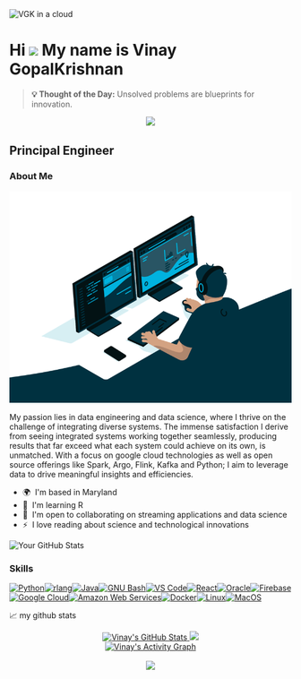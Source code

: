 <img width="1024" height="1024" alt="VGK in a cloud" src="https://github.com/user-attachments/assets/805dac02-c72e-434b-bbae-51af94c76a79" />


Hi ![](https://user-images.githubusercontent.com/18350557/176309783-0785949b-9127-417c-8b55-ab5a4333674e.gif) My name is Vinay GopalKrishnan
=============================================================================================================================================

<!-- GEMINI_QUOTE_START -->
> **💡 Thought of the Day:** Unsolved problems are blueprints for innovation.

<!-- GEMINI_QUOTE_END -->

<div align="center">
  <img src="https://github.com/vinaygopalkrishnan/vinaygopalkrishnan/blob/main/FACT.md" />
</div>

Principal Engineer
------------------
### About Me

![Coding GIF](https://github.com/vinaygopalkrishnan/vinaygopalkrishnan/blob/main/code.gif)

My passion lies in data engineering and data science, where I thrive on the challenge of integrating diverse systems. The immense satisfaction I derive from seeing integrated systems working together seamlessly, producing results that far exceed what each system could achieve on its own, is unmatched. With a focus on google cloud technologies as well as open source offerings like Spark, Argo, Flink, Kafka and Python; I aim to leverage data to drive meaningful insights and efficiencies.

*   🌍  I'm based in Maryland
*   🧠  I'm learning R
*   🤝  I'm open to collaborating on streaming applications and data science
*   ⚡  I love reading about science and technological innovations

![Your GitHub Stats](https://github-readme-stats.vercel.app/api?username=vinaygopalkrishnan&show_icons=true&theme=radical)

### Skills
<p align="left">
<a href="https://www.python.org/" target="_blank" rel="noreferrer"><img src="https://raw.githubusercontent.com/danielcranney/readme-generator/main/public/icons/skills/python-colored.svg" width="36" height="36" alt="Python" /></a><a href="https://www.r-project.org/" target="_blank" rel="noreferrer"><img src="https://raw.githubusercontent.com/danielcranney/readme-generator/main/public/icons/skills/rlang-colored.svg" width="36" height="36" alt="rlang" /></a><a href="https://www.oracle.com/java/" target="_blank" rel="noreferrer"><img src="https://raw.githubusercontent.com/danielcranney/readme-generator/main/public/icons/skills/java-colored.svg" width="36" height="36" alt="Java" /></a><a href="https://www.gnu.org/software/bash/" target="_blank" rel="noreferrer"><img src="https://raw.githubusercontent.com/danielcranney/readme-generator/main/public/icons/skills/gnubash.svg" width="36" height="36" alt="GNU Bash" /></a><a href="https://code.visualstudio.com/" target="_blank" rel="noreferrer"><img src="https://raw.githubusercontent.com/danielcranney/readme-generator/main/public/icons/skills/visualstudiocode.svg" width="36" height="36" alt="VS Code" /></a><a href="https://reactjs.org/" target="_blank" rel="noreferrer"><img src="https://raw.githubusercontent.com/danielcranney/readme-generator/main/public/icons/skills/react-colored.svg" width="36" height="36" alt="React" /></a><a href="https://www.oracle.com/uk/index.html" target="_blank" rel="noreferrer"><img src="https://raw.githubusercontent.com/danielcranney/readme-generator/main/public/icons/skills/oracle-colored.svg" width="36" height="36" alt="Oracle" /></a><a href="https://firebase.google.com/" target="_blank" rel="noreferrer"><img src="https://raw.githubusercontent.com/danielcranney/readme-generator/main/public/icons/skills/firebase-colored.svg" width="36" height="36" alt="Firebase" /></a><a href="https://cloud.google.com/" target="_blank" rel="noreferrer"><img src="https://raw.githubusercontent.com/danielcranney/readme-generator/main/public/icons/skills/googlecloud-colored.svg" width="36" height="36" alt="Google Cloud" /></a><a href="https://aws.amazon.com" target="_blank" rel="noreferrer"><img src="https://raw.githubusercontent.com/danielcranney/readme-generator/main/public/icons/skills/aws-colored.svg" width="36" height="36" alt="Amazon Web Services" /></a><a href="https://www.docker.com/" target="_blank" rel="noreferrer"><img src="https://raw.githubusercontent.com/danielcranney/readme-generator/main/public/icons/skills/docker-colored.svg" width="36" height="36" alt="Docker" /></a><a href="https://www.linux.org" target="_blank" rel="noreferrer"><img src="https://raw.githubusercontent.com/danielcranney/readme-generator/main/public/icons/skills/linux-colored.svg" width="36" height="36" alt="Linux" /></a><a href="https://apple.com" target="_blank" rel="noreferrer"><img src="https://raw.githubusercontent.com/danielcranney/readme-generator/main/public/icons/skills/macos-colored.svg" width="36" height="36" alt="MacOS" /></a>
</p>

📈 my github stats

<div class="flex-container"><!-- .element: style="display: flex; flex-direction: row;" -->
<div align=center>
<a href="https://github.com/vinaygopalkrishnan"><img src="https://github-readme-stats.vercel.app/api?username=vinaygopalkrishnan&show_icons=true&count_private=true&bg_color=20232A&theme=react&card_width=400&rank_icon=github" alt="Vinay's GitHub Stats" />
</a> <a href="https://github.com/vinaygopalkrishnan"><img src="https://github-readme-streak-stats.herokuapp.com?user=vinaygopalkrishnan&theme=react&bg_color=20232A&card_width=400" /></a>
</div>
</div>

<div align=center>
<a href="https://github.com/vinaygopalkrishnan"><img alt="Vinay's Activity Graph" src="https://github-readme-activity-graph.vercel.app/graph/?username=vinaygopalkrishnan&bg_color=20232A&color=62DAFB&line=62DAFB&point=FFFFFF&height=250&radius=5"/></a>
</div>

<br>
<div align=center>
<a href="https://stats.hyochan.dev/en/stats/vinaygopalkrishnan"><img src="https://stats.hyochan.dev/api/github-stats?login=vinaygopalkrishnan" width="600" /></a>
</div>
<br>

